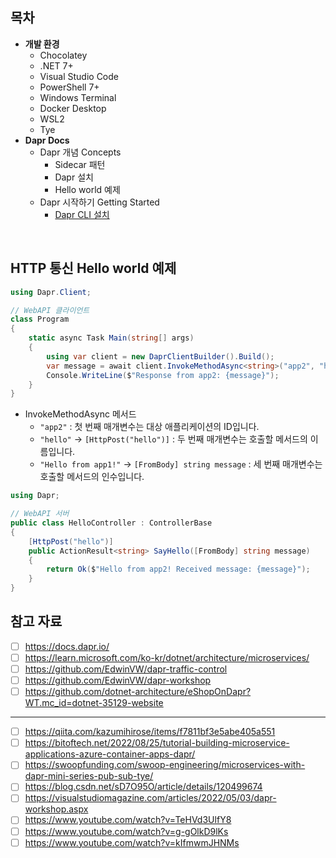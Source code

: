 ## 목차
- **개발 환경**
  - Chocolatey
  - .NET 7+
  - Visual Studio Code
  - PowerShell 7+
  - Windows Terminal
  - Docker Desktop
  - WSL2
  - Tye
- **Dapr Docs**
  - Dapr 개념 Concepts
    - Sidecar 패턴
    - Dapr 설치
    - Hello world 예제
  - Dapr 시작하기 Getting Started
    - [Dapr CLI 설치](./DaprDocs/Part2_GettingStarted/Ch01_InstallTheDaprCli/)

<br/>

## HTTP 통신 Hello world 예제

```cs
using Dapr.Client;

// WebAPI 클라이언트
class Program
{
    static async Task Main(string[] args)
    {
        using var client = new DaprClientBuilder().Build();
        var message = await client.InvokeMethodAsync<string>("app2", "hello", "Hello from app1!");
        Console.WriteLine($"Response from app2: {message}");
    }
}
```
- InvokeMethodAsync 메서드
  - `"app2"` : 첫 번째 매개변수는 대상 애플리케이션의 ID입니다.
  - `"hello"` -> `[HttpPost("hello")]` : 두 번째 매개변수는 호출할 메서드의 이름입니다.
  - `"Hello from app1!"` -> `[FromBody] string message` : 세 번째 매개변수는 호출할 메서드의 인수입니다.

```cs
using Dapr;

// WebAPI 서버
public class HelloController : ControllerBase
{
    [HttpPost("hello")]
    public ActionResult<string> SayHello([FromBody] string message)
    {
        return Ok($"Hello from app2! Received message: {message}");
    }
}
```

## 참고 자료
- [ ] https://docs.dapr.io/
- [ ] https://learn.microsoft.com/ko-kr/dotnet/architecture/microservices/
- [ ] https://github.com/EdwinVW/dapr-traffic-control
- [ ] https://github.com/EdwinVW/dapr-workshop
- [ ] https://github.com/dotnet-architecture/eShopOnDapr?WT.mc_id=dotnet-35129-website
---
- [ ] https://qiita.com/kazumihirose/items/f7811bf3e5abe405a551
- [ ] https://bitoftech.net/2022/08/25/tutorial-building-microservice-applications-azure-container-apps-dapr/
- [ ] https://swoopfunding.com/swoop-engineering/microservices-with-dapr-mini-series-pub-sub-tye/
- [ ] https://blog.csdn.net/sD7O95O/article/details/120499674
- [ ] https://visualstudiomagazine.com/articles/2022/05/03/dapr-workshop.aspx
- [ ] https://www.youtube.com/watch?v=TeHVd3UlfY8
- [ ] https://www.youtube.com/watch?v=g-gOlkD9lKs
- [ ] https://www.youtube.com/watch?v=kIfmwmJHNMs
